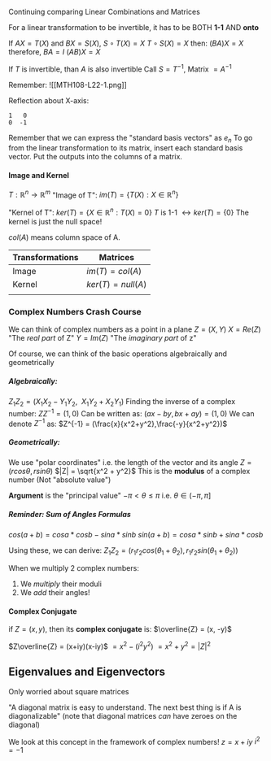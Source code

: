 Continuing comparing Linear Combinations and Matrices

For a linear transformation to be invertible, it has to be BOTH **1-1** AND **onto**

If 
$AX = T(X)$ and $BX=S(X)$,
$S \circ T(X) = X$
$T \circ S(X) = X$
then:
$(BA)X = X$ therefore, $BA = I$
$(AB)X = X$

If $T$ is invertible, than $A$ is also invertible
Call $S = T^{-1}$,  Matrix $=A^{-1}$

Remember:
![[MTH108-L22-1.png]]

Reflection about X-axis:
```Matrix
1   0
0  -1
```

Remember that we can express the "standard basis vectors" as $e_n$
To go from the linear transformation to its matrix, insert each standard basis vector. Put the outputs into the columns of a matrix.

#### Image and Kernel

$T: \mathbb{R}^n \rightarrow \mathbb{R}^m$
"Image of T": 
$im(T) = \{T(X) : X\in \mathbb{R}^n\}$

"Kernel of T":
$ker(T) = \{X\in\mathbb{R}^n:T(X)=0\}$
$T$ is 1-1 $\longleftrightarrow ker(T)=\{0\}$
The kernel is just the null space!

$col(A)$ means column space of A.

| Transformations | Matrices           |
| --------------- | ------------------ |
| Image           | $im(T) = col(A)$   |
| Kernel          | $ker(T) = null(A)$ |
|                 |                    |

### Complex Numbers Crash Course
We can think of complex numbers as a point in a plane
$Z = (X, Y)$
$X = Re(Z)$ "The *real part* of Z"
$Y=Im(Z)$ "The *imaginary* *part* of z"

Of course, we can think of the basic operations algebraically and geometrically

##### Algebraically:
$Z_1Z_2 = (X_1X_2 - Y_1Y_2,\ \ X_1Y_2 + X_2Y_1)$
Finding the inverse of a complex number: $ZZ^{-1} = (1, 0)$
Can be written as: $(ax - by, bx+ay) = (1,0)$
We can denote $Z^{-1}$ as:
	$Z^{-1} = (\frac{x}{x^2+y^2},\frac{-y}{x^2+y^2})$
##### Geometrically:
We use "polar coordinates" i.e. the length of the vector and its angle
$Z = (rcos\theta, rsin\theta)$
$|Z| = \sqrt{x^2 + y^2}$
This is the **modulus** of a complex number (Not "absolute value")

**Argument** is the "principal value"
$-\pi<\theta \leq \pi$ 
i.e. $\theta \in (-\pi, \pi]$

##### Reminder: Sum of Angles Formulas
$cos(a+b) = cosa*cosb - sina*sinb$
$sin(a+b) = cosa*sinb+sina*cosb$

Using these, we can derive:
$Z_1Z_2 = (r_1r_2cos(\theta_1 + \theta_2), r_1r_2sin(\theta_1 + \theta_2))$

When we multiply 2 complex numbers:
1. We *multiply* their moduli
2. We *add* their angles!

#### Complex Conjugate
if $Z=(x,y)$, then its **complex conjugate** is:
$\overline{Z} = (x, -y)$

$Z\overline{Z} = (x+iy)(x-iy)$
$= x^2 - (i^2y^2)$
$= x^2 + y^2 = |Z|^2$

## Eigenvalues and Eigenvectors
Only worried about square matrices

"A diagonal matrix is easy to understand. The next best thing is if A is diagonalizable"
	(note that diagonal matrices *can* have zeroes on the diagonal)

We look at this concept in the framework of complex numbers!
$z = x+iy$
$i^2 = -1$

